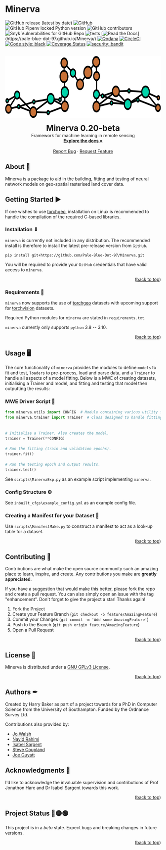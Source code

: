 # Minerva

![GitHub release (latest by date)](https://img.shields.io/github/v/release/Pale-Blue-Dot-97/Minerva?) ![GitHub](https://img.shields.io/github/license/Pale-Blue-Dot-97/Minerva?) ![GitHub Pipenv locked Python version](https://img.shields.io/github/pipenv/locked/python-version/Pale-Blue-Dot-97/Minerva?)  ![GitHub contributors](https://img.shields.io/github/contributors/Pale-Blue-Dot-97/Minerva?) ![Snyk Vulnerabilities for GitHub Repo](https://img.shields.io/snyk/vulnerabilities/github/Pale-Blue-Dot-97/Minerva?) ![tests](https://github.com/Pale-Blue-Dot-97/Minerva/actions/workflows/tests.yml/badge.svg) [![Read the Docs](https://img.shields.io/readthedocs/smp?)](https://pale-blue-dot-97.github.io/Minerva/) [![Qodana](https://github.com/Pale-Blue-Dot-97/Minerva/actions/workflows/code_quality.yml/badge.svg)](https://github.com/Pale-Blue-Dot-97/Minerva/actions/workflows/code_quality.yml) [![CircleCI](https://dl.circleci.com/status-badge/img/gh/Pale-Blue-Dot-97/Minerva/tree/main.svg?style=svg&circle-token=7c738d256a0d8df674b2682daeb2f4b52381ced4)](https://dl.circleci.com/status-badge/redirect/gh/Pale-Blue-Dot-97/Minerva/tree/main) [![Code style: black](https://img.shields.io/badge/code%20style-black-000000.svg)](https://github.com/psf/black) [![Coverage Status](https://coveralls.io/repos/github/Pale-Blue-Dot-97/Minerva/badge.svg?t=ZycdOW)](https://coveralls.io/github/Pale-Blue-Dot-97/Minerva) [![security: bandit](https://img.shields.io/badge/security-bandit-yellow.svg)](https://github.com/PyCQA/bandit)

<!-- PROJECT LOGO -->
<br />
<div align="center">
  <a href="https://github.com/othneildrew/Best-README-Template">
    <img src="docs/images/Minerva_logo.png" alt="Logo" width="" height="200">
  </a>
  <p align="center">
    <b style="font-size:26px;"> Minerva 0.20-beta</b>
    <br />
    Framework for machine learning in remote sensing
    <br />
    <a href="https://pale-blue-dot-97.github.io/Minerva/"><strong>Explore the docs »</strong></a>
    <br />
    <br />
    <a href="https://github.com/Pale-Blue-Dot-97/Minerva/issues">Report Bug</a>
    ·
    <a href="https://github.com/Pale-Blue-Dot-97/Minerva/issues">Request Feature</a>
  </p>
</div>

## About 🔎

Minerva is a package to aid in the building, fitting and testing of neural network models on geo-spatial
rasterised land cover data.

## Getting Started ▶

If one wishes to use [torchgeo](https://pypi.org/project/torchgeo/), installation on Linux is recommended to handle the
compilation of the required C-based libraries.

### Installation ⬇

`minerva` is currently not included in any distribution. The recommended install is therefore to install the latest pre-release version from `GitHub`.

```shell
pip install git+https://github.com/Pale-Blue-Dot-97/Minerva.git
```

You will be required to provide your `GitHub` credentials that have valid access to `minerva`.

<p align="right">(<a href="#top">back to top</a>)</p>

### Requirements 📌

`minerva` now supports the use of [torchgeo](https://torchgeo.readthedocs.io/en/latest/)
datasets with upcoming support for [torchvision](https://pytorch.org/vision/stable/index.html) datasets.

Required Python modules for `minerva` are stated in `requirements.txt`.

`minerva` currently only supports `python` 3.8 -- 3.10.

<p align="right">(<a href="#top">back to top</a>)</p>

## Usage 🖥

The core functionality of `minerva` provides the modules to define `models` to fit and test, `loaders` to pre-process,
load and parse data, and a `Trainer` to handle all aspects of a model fitting. Below is a MWE of creating datasets,
initialising a Trainer and model, and fitting and testing that model then outputting the results:

### MWE Driver Script 📄

```python
from minerva.utils import CONFIG  # Module containing various utility functions.
from minerva.trainer import Trainer  # Class designed to handle fitting of model.


# Initialise a Trainer. Also creates the model.
trainer = Trainer(**CONFIG)

# Run the fitting (train and validation epochs).
trainer.fit()

# Run the testing epoch and output results.
trainer.test()
```

See `scripts\MinervaExp.py` as an example script implementing `minerva`.

### Config Structure ⚙

See `inbuilt_cfgs\example_config.yml` as an example config file.

### Creating a Manifest for your Dataset 📑

Use `scripts\ManifestMake.py` to construct a manifest to act as a look-up table for a dataset.

<p align="right">(<a href="#top">back to top</a>)</p>

<!-- CONTRIBUTING -->
## Contributing 🤝

Contributions are what make the open source community such an amazing place to learn, inspire, and create. Any contributions you make are **greatly appreciated**.

If you have a suggestion that would make this better, please fork the repo and create a pull request. You can also simply open an issue with the tag "enhancement".
Don't forget to give the project a star! Thanks again!

1. Fork the Project
2. Create your Feature Branch (`git checkout -b feature/AmazingFeature`)
3. Commit your Changes (`git commit -m 'Add some AmazingFeature'`)
4. Push to the Branch (`git push origin feature/AmazingFeature`)
5. Open a Pull Request

<p align="right">(<a href="#top">back to top</a>)</p>

## License 🔏

Minerva is distributed under a [GNU GPLv3 License](https://choosealicense.com/licenses/gpl-3.0/).

<p align="right">(<a href="#top">back to top</a>)</p>

## Authors ✒

Created by Harry Baker as part of a project towards for a PhD in Computer Science from the
University of Southampton. Funded by the Ordnance Survey Ltd.

Contributions also provided by:

- [Jo Walsh](https://github.com/metazool)
- [Navid Rahimi](https://github.com/NavidCOMSC)
- [Isabel Sargent](https://github.com/PenguinJunk)
- [Steve Coupland](https://github.com/scoupland-os)
- [Joe Guyatt](https://github.com/joeguyatt97)

## Acknowledgments 📢

I'd like to acknowledge the invaluable supervision and contributions of Prof Jonathon Hare and
Dr Isabel Sargent towards this work.

<p align="right">(<a href="#top">back to top</a>)</p>

## Project Status 🔴🟡🟢

This project is in a *beta* state. Expect bugs and breaking changes in future versions.

<p align="right">(<a href="#top">back to top</a>)</p>
